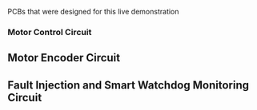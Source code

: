 PCBs that were designed for this live demonstration

### Motor Control Circuit

## Motor Encoder Circuit

## Fault Injection and Smart Watchdog Monitoring Circuit



